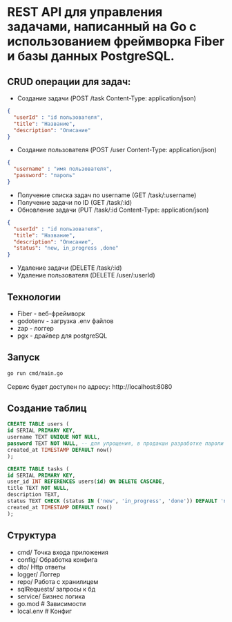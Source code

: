 # REST API для управления задачами, написанный на Go с использованием фреймворка Fiber и базы данных PostgreSQL.

## CRUD операции для задач:
  - Создание задачи (POST /task Content-Type: application/json)
```json
{
  "userId" : "id пользователя",
  "title": "Название",
  "description": "Описание"
}
```
- Создание пользователя (POST /user Content-Type: application/json)
```json
{
  "username" : "имя пользователя",
  "password": "пароль"
}
```
  - Получение списка задач по username (GET /task/:username)
  - Получение задачи по ID (GET /task/:id)
  - Обновление задачи (PUT /task/:id
Content-Type: application/json)
```json
{
  "userId" : "id пользователя",
  "title": "Название",
  "description": "Описание",
  "status": "new, in_progress ,done"
}
```
  - Удаление задачи (DELETE /task/:id)
  - Удаление пользователя (DELETE /user/:userId)

## Технологии
- Fiber - веб-фреймворк
- godotenv - загрузка .env файлов
- zap - логгер
- pgx - драйвер для postgreSQL

## Запуск
```bash
go run cmd/main.go
```
Сервис будет доступен по адресу: http://localhost:8080

## Создание таблиц
```sql
CREATE TABLE users (
id SERIAL PRIMARY KEY,
username TEXT UNIQUE NOT NULL,
password TEXT NOT NULL, -- для упрощения, в продакшн разработке пароли так не хранятся
created_at TIMESTAMP DEFAULT now()
);

CREATE TABLE tasks (
id SERIAL PRIMARY KEY,
user_id INT REFERENCES users(id) ON DELETE CASCADE,
title TEXT NOT NULL,
description TEXT,
status TEXT CHECK (status IN ('new', 'in_progress', 'done')) DEFAULT 'new',
created_at TIMESTAMP DEFAULT now()
);
```
## Структура 
- cmd/ Точка входа приложения
- config/ Обработка конфига
- dto/ Http ответы 
- logger/ Логгер
- repo/ Работа с хранилицем
- sqlRequests/ запросы к бд
- service/ Бизнес логика
- go.mod # Зависимости
- local.env # Конфиг
